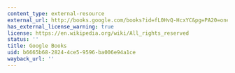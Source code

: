 ```yaml
---
content_type: external-resource
external_url: http://books.google.com/books?id=fL0HvQ-HcxYC&pg=PA20=onepage
has_external_license_warning: true
license: https://en.wikipedia.org/wiki/All_rights_reserved
status: ''
title: Google Books
uid: b6665b68-2824-4ce5-9596-ba006e94a1ce
wayback_url: ''
---
```

